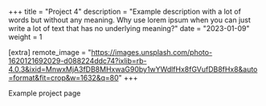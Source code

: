 +++
title = "Project 4"
description = "Example description with a lot of words but without any meaning. Why use lorem ipsum when you can just write a lot of text that has no underlying meaning?"
date = "2023-01-09"
weight = 1

[extra]
remote_image = "https://images.unsplash.com/photo-1620121692029-d088224ddc74?ixlib=rb-4.0.3&ixid=MnwxMjA3fDB8MHxwaG90by1wYWdlfHx8fGVufDB8fHx8&auto=format&fit=crop&w=1632&q=80"
+++

Example project page
